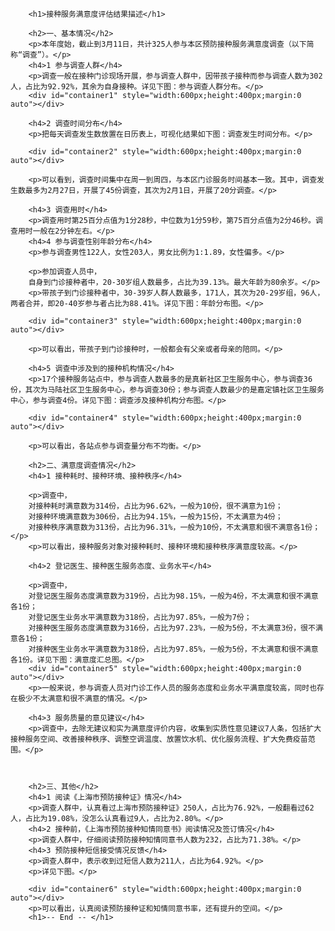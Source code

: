 <!DOCTYPE html>
<html>
   <head>
       <meta charset="utf-8">
       <style>
       		html{
       			font-size:14px;
       		}
			p {
			  margin: 1.5em 5px !important;
			  text-indent:2em;
			}
			h1, h2, h3, h4, h5 {
			  margin: 15px 0 10px;
			  padding: 0;
			  font-style: bold !important;
			  color: #009688 !important;
			}
			h1 {
			  text-align: center !important;
			}
			h1 {
			  font-size: 28px !important;
			}
			h2 {
			  font-size: 20px !important;
			  border-bottom: 1px solid #eee !important;
			}
			h3 {
			  font-size: 18px;
			}
			h4 {
			  font-size: 16px;
			}
		</style>
   </head>
   <body>

		<h1>接种服务满意度评估结果描述</h1>

		<h2>一、基本情况</h2>
		<p>本年度始，截止到3月11日，共计325人参与本区预防接种服务满意度调查（以下简称“调查”）。</p>
		<h4>1 参与调查人群</h4>
		<p>调查一般在接种门诊现场开展，参与调查人群中，因带孩子接种而参与调查人数为302人，占比为92.92%，其余为自身接种。详见下图：参与调查人群分布。</p>
		<div id="container1" style="width:600px;height:400px;margin:0 auto"></div>

		<h4>2 调查时间分布</h4>
		<p>把每天调查发生数放置在日历表上，可视化结果如下图：调查发生时间分布。</p>

		<div id="container2" style="width:600px;height:400px;margin:0 auto"></div>

		<p>可以看到，调查时间集中在周一到周四，与本区门诊服务时间基本一致。其中，调查发生数最多为2月27日，开展了45份调查，其次为2月1日，开展了20分调查。</p>

		<h4>3 调查用时</h4>
		<p>调查用时第25百分点值为1分28秒，中位数为1分59秒，第75百分点值为2分46秒。调查用时一般在2分钟左右。</p>
		<h4>4 参与调查性别年龄分布</h4>
		<p>参与调查男性122人，女性203人，男女比例为1:1.89，女性偏多。</p>

		<p>参加调查人员中，
		自身到门诊接种者中，20-30岁组人数最多，占比为39.13%。最大年龄为80余岁。</p>
		<p>带孩子到门诊接种者中，30-39岁人群人数最多，171人，其次为20-29岁组，96人，两者合并，即20-40岁参与者占比为88.41%。详见下图：年龄分布图。</p>

		<div id="container3" style="width:600px;height:400px;margin:0 auto"></div>

		<p>可以看出，带孩子到门诊接种时，一般都会有父亲或者母亲的陪同。</p>

		<h4>5 调查中涉及到的接种机构情况</h4>
		<p>17个接种服务站点中，参与调查人数最多的是真新社区卫生服务中心，参与调查36份，其次为马陆社区卫生服务中心，参与调查30份；参与调查人数最少的是嘉定镇社区卫生服务中心，参与调查4份。详见下图：调查涉及接种机构分布图。</p>

		<div id="container4" style="width:600px;height:400px;margin:0 auto"></div>

		<p>可以看出，各站点参与调查量分布不均衡。</p>

		<h2>二、满意度调查情况</h2>
		<h4>1 接种耗时、接种环境、接种秩序</h4>

		<p>调查中，
		对接种耗时满意数为314份，占比为96.62%，一般为10份，很不满意为1份；
		对接种环境满意数为306份，占比为94.15%，一般为15份，不太满意为4份；
		对接种秩序满意数为313份，占比为96.31%，一般为10份，不太满意和很不满意各1份；</p>
		<p>可以看出，接种服务对象对接种耗时、接种环境和接种秩序满意度较高。</p>

		<h4>2 登记医生、接种医生服务态度、业务水平</h4>

		<p>调查中，
		对登记医生服务态度满意数为319份，占比为98.15%，一般为4份，不太满意和很不满意各1份；
		对登记医生业务水平满意数为318份，占比为97.85%，一般为7份；
		对接种医生服务态度满意数为316份，占比为97.23%，一般为5份，不太满意3份，很不满意各1份；
		对接种医生业务水平满意数为318份，占比为97.85%，一般为5份，不太满意和很不满意各1份。详见下图：满意度汇总图。</p>
		<div id="container5" style="width:600px;height:400px;margin:0 auto"></div>
		<p>一般来说，参与调查人员对门诊工作人员的服务态度和业务水平满意度较高，同时也存在极少不太满意和很不满意的情况。</p>

		<h4>3 服务质量的意见建议</h4>
		<p>调查中，去除无建议和实为满意度评价内容，收集到实质性意见建议7人条，包括扩大接种服务空间、改善接种秩序、调整空调温度、放置饮水机、优化服务流程、扩大免费疫苗范围。</p>



		<h2>三、其他</h2>
		<h4>1 阅读《上海市预防接种证》情况</h4>
		<p>调查人群中，认真看过上海市预防接种证》250人，占比为76.92%，一般翻看过62人，占比为19.08%，没怎么认真看过9人，占比为2.80%。</p>
		<h4>2 接种前，《上海市预防接种知情同意书》阅读情况及签订情况</h4>
		<p>调查人群中，仔细阅读预防接种知情同意书人数为232，占比为71.38%。</p>
		<h4>3 预防接种短信接受情况反馈</h4>
		<p>调查人群中，表示收到过短信人数为211人，占比为64.92%。</p>
		<p>详见下图。</p>

		<div id="container6" style="width:600px;height:400px;margin:0 auto"></div>
		<p>可以看出，认真阅读预防接种证和知情同意书率，还有提升的空间。</p>
		<h1>-- End -- </h1>

   </body>
		<script type="text/javascript" src="http://echarts.baidu.com/gallery/vendors/echarts/echarts.min.js"></script>
       <script type="text/javascript">

       	//第1张图
		var dom = document.getElementById("container1");
		var myChart = echarts.init(dom);	
		option = null;
		option = {
		    tooltip: {
		        trigger: 'item',
		        formatter: "{a} <br/>{b}: {c} ({d}%)"
		    },
		    legend: {
		        y:'bottom',
		        x: 'center',
		        data:['带孩子接种','自身接种']
		    },
		    series: [
		        {
		            name:'参与调查人群',
		            type:'pie',
		            radius: ['50%', '70%'],
		            label: {
		                normal: {
		                    show: false,
		                    position: 'center'
		                },
		                emphasis: {
		                    show: true,
		                    textStyle: {
		                        fontSize: '30',
		                        fontWeight: 'bold'
		                    }
		                }
		            },
		            data:[
		                {value:302, name:'带孩子接种'},
		                {value:23, name:'自身接种'}
		            ]
		        }
		    ]
		};
		;
		if (option && typeof option === "object") {
		    myChart.setOption(option, true);
		}


       	//第2张图





		var dom = document.getElementById("container2");
		var myChart = echarts.init(dom);
		data=getData();  
		option = null;
        option = {
            backgroundColor: '#404a59',           

            tooltip : {
                trigger: 'item'
            },
            legend: {
                top: '8%',
                left: 'center',
                data:['调查数量', 'Top 5'],
                textStyle: {
                    color: '#fff'
                }
            },
            calendar: [{
                top: "20%",
                left:"10%",
                right:"10%",
                bottom:"5%",
                range: ['2018-01-01', '2018-03-31'],
                splitLine: {
                    show: true,
                    lineStyle: {
                        color: '#000',
                        width: 4,
                        type: 'solid'
                    }
                },
                yearLabel: {
                    formatter: '{start}',
                    textStyle: {
                        color: '#fff'
                    }
                },
                itemStyle: {
                    normal: {
                        color: '#323c48',
                        borderWidth: 1,
                        borderColor: '#111'
                    }
                }
            }],
            series : [
                {
                    name: '调查数量',
                    type: 'scatter',
                    coordinateSystem: 'calendar',
                    data: data,
                    symbolSize: function (val) {
                        return val[1]/2;
                    },
                    itemStyle: {
                        normal: {
                            color: '#ddb926'
                        }
                    }
                },
                {
                    name: '调查数量',
                    type: 'scatter',
                    coordinateSystem: 'calendar',
                    calendarIndex: 1,
                    data: data,
                    symbolSize: function (val) {
                        return val[1] / 2;
                    },
                    itemStyle: {
                        normal: {
                            color: '#ddb926'
                        }
                    }
                },
                {
                    name: 'Top 5',
                    type: 'effectScatter',
                    coordinateSystem: 'calendar',
                    calendarIndex: 1,
                    data: data.sort(function (a, b) {
                        return b[1] - a[1];
                    }).slice(0, 5),
                    symbolSize: function (val) {
                        return val[1] / 2;
                    },
                    showEffectOn: 'render',
                    rippleEffect: {
                        brushType: 'stroke'
                    },
                    hoverAnimation: true,
                    itemStyle: {
                        normal: {
                            color: '#f4e925',
                            shadowBlur: 10,
                            shadowColor: '#333'
                        }
                    },
                    zlevel: 1
                },
                {
                    name: 'Top 5',
                    type: 'effectScatter',
                    coordinateSystem: 'calendar',
                    data: data.sort(function (a, b) {
                        return b[1] - a[1];
                    }).slice(0, 5),
                    symbolSize: function (val) {
                        return val[1] / 2;
                    },
                    showEffectOn: 'render',
                    rippleEffect: {
                        brushType: 'stroke'
                    },
                    hoverAnimation: true,
                    itemStyle: {
                        normal: {
                            color: '#f4e925',
                            shadowBlur: 10,
                            shadowColor: '#333'
                        }
                    },
                    zlevel: 1
                }
            ]
        };

		if (option && typeof option === "object") {
		    myChart.setOption(option, true);
		}

        function getData(){
            var data = [];
            data.push([echarts.format.formatTime('yyyy-MM-dd',echarts.number.parseDate('2018-1-1')),1]);
            data.push([echarts.format.formatTime('yyyy-MM-dd',echarts.number.parseDate('2018-1-2')),14]);
            data.push([echarts.format.formatTime('yyyy-MM-dd',echarts.number.parseDate('2018-1-3')),7]);
            data.push([echarts.format.formatTime('yyyy-MM-dd',echarts.number.parseDate('2018-1-4')),10]);
            data.push([echarts.format.formatTime('yyyy-MM-dd',echarts.number.parseDate('2018-1-5')),0]);
            data.push([echarts.format.formatTime('yyyy-MM-dd',echarts.number.parseDate('2018-1-6')),1]);
            data.push([echarts.format.formatTime('yyyy-MM-dd',echarts.number.parseDate('2018-1-7')),0]);
            data.push([echarts.format.formatTime('yyyy-MM-dd',echarts.number.parseDate('2018-1-8')),11]);
            data.push([echarts.format.formatTime('yyyy-MM-dd',echarts.number.parseDate('2018-1-9')),1]);
            data.push([echarts.format.formatTime('yyyy-MM-dd',echarts.number.parseDate('2018-1-10')),5]);
            data.push([echarts.format.formatTime('yyyy-MM-dd',echarts.number.parseDate('2018-1-11')),8]);
            data.push([echarts.format.formatTime('yyyy-MM-dd',echarts.number.parseDate('2018-1-12')),1]);
            data.push([echarts.format.formatTime('yyyy-MM-dd',echarts.number.parseDate('2018-1-13')),0]);
            data.push([echarts.format.formatTime('yyyy-MM-dd',echarts.number.parseDate('2018-1-14')),1]);
            data.push([echarts.format.formatTime('yyyy-MM-dd',echarts.number.parseDate('2018-1-15')),4]);
            data.push([echarts.format.formatTime('yyyy-MM-dd',echarts.number.parseDate('2018-1-16')),18]);
            data.push([echarts.format.formatTime('yyyy-MM-dd',echarts.number.parseDate('2018-1-17')),2]);
            data.push([echarts.format.formatTime('yyyy-MM-dd',echarts.number.parseDate('2018-1-18')),3]);
            data.push([echarts.format.formatTime('yyyy-MM-dd',echarts.number.parseDate('2018-1-19')),0]);
            data.push([echarts.format.formatTime('yyyy-MM-dd',echarts.number.parseDate('2018-1-20')),1]);
            data.push([echarts.format.formatTime('yyyy-MM-dd',echarts.number.parseDate('2018-1-21')),5]);
            data.push([echarts.format.formatTime('yyyy-MM-dd',echarts.number.parseDate('2018-1-22')),5]);
            data.push([echarts.format.formatTime('yyyy-MM-dd',echarts.number.parseDate('2018-1-23')),3]);
            data.push([echarts.format.formatTime('yyyy-MM-dd',echarts.number.parseDate('2018-1-24')),15]);
            data.push([echarts.format.formatTime('yyyy-MM-dd',echarts.number.parseDate('2018-1-25')),3]);
            data.push([echarts.format.formatTime('yyyy-MM-dd',echarts.number.parseDate('2018-1-26')),0]);
            data.push([echarts.format.formatTime('yyyy-MM-dd',echarts.number.parseDate('2018-1-27')),1]);
            data.push([echarts.format.formatTime('yyyy-MM-dd',echarts.number.parseDate('2018-1-28')),0]);
            data.push([echarts.format.formatTime('yyyy-MM-dd',echarts.number.parseDate('2018-1-29')),12]);
            data.push([echarts.format.formatTime('yyyy-MM-dd',echarts.number.parseDate('2018-1-30')),6]);
            data.push([echarts.format.formatTime('yyyy-MM-dd',echarts.number.parseDate('2018-1-31')),3]);
            data.push([echarts.format.formatTime('yyyy-MM-dd',echarts.number.parseDate('2018-2-1')),20]);
            data.push([echarts.format.formatTime('yyyy-MM-dd',echarts.number.parseDate('2018-2-2')),7]);
            data.push([echarts.format.formatTime('yyyy-MM-dd',echarts.number.parseDate('2018-2-3')),2]);
            data.push([echarts.format.formatTime('yyyy-MM-dd',echarts.number.parseDate('2018-2-4')),0]);
            data.push([echarts.format.formatTime('yyyy-MM-dd',echarts.number.parseDate('2018-2-5')),1]);
            data.push([echarts.format.formatTime('yyyy-MM-dd',echarts.number.parseDate('2018-2-6')),1]);
            data.push([echarts.format.formatTime('yyyy-MM-dd',echarts.number.parseDate('2018-2-7')),4]);
            data.push([echarts.format.formatTime('yyyy-MM-dd',echarts.number.parseDate('2018-2-8')),4]);
            data.push([echarts.format.formatTime('yyyy-MM-dd',echarts.number.parseDate('2018-2-9')),1]);
            data.push([echarts.format.formatTime('yyyy-MM-dd',echarts.number.parseDate('2018-2-10')),0]);
            data.push([echarts.format.formatTime('yyyy-MM-dd',echarts.number.parseDate('2018-2-11')),2]);
            data.push([echarts.format.formatTime('yyyy-MM-dd',echarts.number.parseDate('2018-2-12')),1]);
            data.push([echarts.format.formatTime('yyyy-MM-dd',echarts.number.parseDate('2018-2-13')),9]);
            data.push([echarts.format.formatTime('yyyy-MM-dd',echarts.number.parseDate('2018-2-14')),0]);
            data.push([echarts.format.formatTime('yyyy-MM-dd',echarts.number.parseDate('2018-2-15')),0]);
            data.push([echarts.format.formatTime('yyyy-MM-dd',echarts.number.parseDate('2018-2-16')),0]);
            data.push([echarts.format.formatTime('yyyy-MM-dd',echarts.number.parseDate('2018-2-17')),0]);
            data.push([echarts.format.formatTime('yyyy-MM-dd',echarts.number.parseDate('2018-2-18')),0]);
            data.push([echarts.format.formatTime('yyyy-MM-dd',echarts.number.parseDate('2018-2-19')),0]);
            data.push([echarts.format.formatTime('yyyy-MM-dd',echarts.number.parseDate('2018-2-20')),0]);
            data.push([echarts.format.formatTime('yyyy-MM-dd',echarts.number.parseDate('2018-2-21')),0]);
            data.push([echarts.format.formatTime('yyyy-MM-dd',echarts.number.parseDate('2018-2-22')),9]);
            data.push([echarts.format.formatTime('yyyy-MM-dd',echarts.number.parseDate('2018-2-23')),0]);
            data.push([echarts.format.formatTime('yyyy-MM-dd',echarts.number.parseDate('2018-2-24')),9]);
            data.push([echarts.format.formatTime('yyyy-MM-dd',echarts.number.parseDate('2018-2-25')),0]);
            data.push([echarts.format.formatTime('yyyy-MM-dd',echarts.number.parseDate('2018-2-26')),0]);
            data.push([echarts.format.formatTime('yyyy-MM-dd',echarts.number.parseDate('2018-2-27')),45]);
            data.push([echarts.format.formatTime('yyyy-MM-dd',echarts.number.parseDate('2018-2-28')),17]);
            data.push([echarts.format.formatTime('yyyy-MM-dd',echarts.number.parseDate('2018-3-1')),5]);
            data.push([echarts.format.formatTime('yyyy-MM-dd',echarts.number.parseDate('2018-3-2')),2]);
            data.push([echarts.format.formatTime('yyyy-MM-dd',echarts.number.parseDate('2018-3-3')),4]);
            data.push([echarts.format.formatTime('yyyy-MM-dd',echarts.number.parseDate('2018-3-4')),0]);
            data.push([echarts.format.formatTime('yyyy-MM-dd',echarts.number.parseDate('2018-3-5')),19]);
            data.push([echarts.format.formatTime('yyyy-MM-dd',echarts.number.parseDate('2018-3-6')),3]);
            data.push([echarts.format.formatTime('yyyy-MM-dd',echarts.number.parseDate('2018-3-7')),4]);
            data.push([echarts.format.formatTime('yyyy-MM-dd',echarts.number.parseDate('2018-3-8')),15]);
            data.push([echarts.format.formatTime('yyyy-MM-dd',echarts.number.parseDate('2018-3-9')),0]);
            data.push([echarts.format.formatTime('yyyy-MM-dd',echarts.number.parseDate('2018-3-10')),0]);
            data.push([echarts.format.formatTime('yyyy-MM-dd',echarts.number.parseDate('2018-3-11')),0]);

            return data;
        }



       	//第3张图




		var dom = document.getElementById("container3");
		var myChart = echarts.init(dom);
		option = null;
		option = {
		    tooltip: {
		        trigger: 'item',
		        formatter: "{b}: {c} ({d}%)"
		    },
		    legend: {
		        y:"bottom",
		        x: 'center',
		        data:['＜20岁','20-29岁','30-39岁','40-49岁','50-59岁']
		    },
		    series: [
		        {
		            name:'访问来源',
		            type:'pie',
		            radius: ['30%', '70%'],
		            avoidLabelOverlap: false,
		            label: {
		                normal: {
		                    show: false,
		                    position: 'center'
		                },
		                emphasis: {
		                    show: true,
		                    textStyle: {
		                        fontSize: '30',
		                        fontWeight: 'bold'
		                    }
		                }
		            },
		            labelLine: {
		                normal: {
		                    show: false
		                }
		            },
		            data:[
		                {value:13, name:'＜20岁'},
		                {value:96, name:'20-29岁'},
		                {value:171, name:'30-39岁'},
		                {value:19, name:'40-49岁'},
		                {value:3, name:'50-59岁'}
		            ]
		        }
		    ]
		};
		;
		if (option && typeof option === "object") {
		    myChart.setOption(option, true);
		}


       	//第4张图


		var dom = document.getElementById("container4");
		var myChart = echarts.init(dom);
		option = null;
		option = {
		    tooltip : {
		        trigger: 'item',
		        formatter: "调查份数: {c} ({d}%)"
		    },
		    series : [
		        {
		            name:'面积模式',
		            type:'pie',
		            radius : [30, 110],
		            center : ['50%', '50%'],
		            roseType : 'area',
		            data:[
		                {value:36, name:'真新社区卫生服务中心'},
		                {value:30, name:'马陆社区卫生服务中心'},
		                {value:28, name:'南翔社区卫生服务中心'},
		                {value:25, name:'江桥社区卫生服务中心'},
		                {value:24, name:'徐行社区卫生服务中心'},
		                {value:22, name:'工业区社区卫生服务中心'},
		                {value:22, name:'菊园社区卫生服务中心'},
		                {value:21, name:'外冈社区卫生服务中心'},
		                {value:20, name:'江桥社区卫生服务中心（分部）'},
		                {value:16, name:'黄渡社区卫生服务中心'},
		                {value:16, name:'马陆社区卫生服务中心（分部）'},
		                {value:15, name:'华亭社区卫生服务中心'},
		                {value:14, name:'嘉定镇街道社区卫生服务中心'},
		                {value:13, name:'安亭社区卫生服务中心'},
		                {value:13, name:'迎园医院'},
		                {value:6, name:'江桥镇金沙新城社区卫生服务中心'},
		                {value:4, name:'嘉定镇社区卫生服务中心'}
		            ]
		        }
		    ]
		};
		;
		if (option && typeof option === "object") {
		    myChart.setOption(option, true);
		}




       	//第5张图

		var dom = document.getElementById("container5");
		var myChart = echarts.init(dom);
		option = null;
		option = {
		    angleAxis: {
		        type: 'category',
		        data: ['登记医生服务态度', '登记医生业务水平', '接种医生服务态度', '接种医生业务水平'],
		        z: 325
		    },
		    radiusAxis: {
		    },
		    polar: {
		    },
		    series: [{
		        type: 'bar',
		        data: [319,318,316,318],
		        coordinateSystem: 'polar',
		        name: '满意',
		        stack: 'a'
		    }, {
		        type: 'bar',
		        data: [4,7,5,5],
		        coordinateSystem: 'polar',
		        name: '一般',
		        stack: 'a'
		    }, {
		        type: 'bar',
		        data: [1,0,3,1],
		        coordinateSystem: 'polar',
		        name: '不太满意',
		        stack: 'a'
		    },{
		        type: 'bar',
		        data: [1,0,1,1],
		        coordinateSystem: 'polar',
		        name: '很不满意',
		        stack: 'a'
		    }],
		    legend: {
		    	x:"center",
		    	y:"bottom",
		        show: true,
		        data: ['满意','一般', '不太满意','很不满意']
		    }
		};
		;
		if (option && typeof option === "object") {
		    myChart.setOption(option, true);
		}



       	//第6张图
		var dom = document.getElementById("container6");
		var myChart = echarts.init(dom);
		var app = {};
		option = null;
		option = {
		    tooltip: {
		        trigger: 'axis'
		    },
		    radar: [
		        {
		            indicator: [
		                {text: '阅读《上海市\n预防接种证》', max: 425},
		                {text: '阅读预防接种\n知情同意书容', max: 425},
		                {text: '接收到预防接\n种提示短信', max: 425}
		            ],
		            center: ['50%','50%'],
		            radius: 150
		        }
		    ],
		    series: [
		        {
		            type: 'radar',
		             tooltip: {
		                trigger: 'item'
		            },
		            itemStyle: {normal: {areaStyle: {type: 'default'}}},
		            data: [
		                {
		                    value: [250,232,211],
		                    name: '其他情况：'
		                }
		            ]
		        }
		    ]
		};
		;
		if (option && typeof option === "object") {
		    myChart.setOption(option, true);
		}

       </script>
</html>
